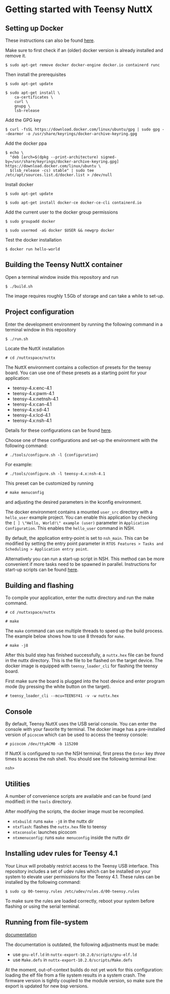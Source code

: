 # Getting started with Teensy NuttX

## Setting up Docker

These instructions can also be found [here](https://docs.docker.com/engine/install/ubuntu/).

Make sure to first check if an (older) docker version is already installed and remove it.

```
$ sudo apt-get remove docker docker-engine docker.io containerd runc
```

Then install the prerequisites

```
$ sudo apt-get update

$ sudo apt-get install \
    ca-certificates \
    curl \
    gnupg \
    lsb-release
```

Add the GPG key

```
$ curl -fsSL https://download.docker.com/linux/ubuntu/gpg | sudo gpg --dearmor -o /usr/share/keyrings/docker-archive-keyring.gpg
```

Add the docker ppa

```
$ echo \
  "deb [arch=$(dpkg --print-architecture) signed-by=/usr/share/keyrings/docker-archive-keyring.gpg] https://download.docker.com/linux/ubuntu \
  $(lsb_release -cs) stable" | sudo tee /etc/apt/sources.list.d/docker.list > /dev/null
```

Install docker

```
$ sudo apt-get update

$ sudo apt-get install docker-ce docker-ce-cli containerd.io
```

Add the current user to the docker group permissions

```
$ sudo groupadd docker

$ sudo usermod -aG docker $USER && newgrp docker
```

Test the docker installation

```
$ docker run hello-world
```

## Building the Teensy NuttX container

Open a terminal window inside this repository and run

```
$ ./build.sh
```

The image requires roughly 1.5Gb of storage and can take a while to set-up.

## Project configuration

Enter the development environment by running the following command in a terminal window in this repository

```
$ ./run.sh
```

Locate the NuttX installation

```
# cd /nuttxspace/nuttx
```

The NuttX environment contains a collection of presets for the teensy board. You can use one of these presets as a starting point for your application:

- teensy-4.x:enc-4.1
- teensy-4.x:pwm-4.1
- teensy-4.x:netnsh-4.1
- teensy-4.x:can-4.1
- teensy-4.x:sd-4.1
- teensy-4.x:lcd-4.1
- teensy-4.x:nsh-4.1

Details for these configurations can be found [here](https://nuttx.apache.org/docs/latest/platforms/arm/imxrt/boards/teensy-4.x/index.html#configurations).

Choose one of these configurations and set-up the environment with the following command:

```
# ./tools/configure.sh -l {configuration}
```

For example:

```
# ./tools/configure.sh -l teensy-4.x:nsh-4.1
```

This preset can be customized by running

```
# make menuconfig
```

and adjusting the desired parameters in the kconfig environment.

The docker environment contains a mounted `user_src` directory with a `hello_user` example project. You can enable this application by checking the `[ ] \"Hello, World!\" example (user)` parameter in `Application Configuration`. This enables the `hello_user` command in NSH.

By default, the application entry-point is set to `nsh_main`. This can be modified by setting the entry point parameter in `RTOS Features > Tasks and Scheduling > Application entry point`.

Alternatively you can run a start-up script in NSH. This method can be more convenient if more tasks need to be spawned in parallel. Instructions for start-up scripts can be found [here](https://nuttx.apache.org/docs/10.0.0/components/nsh/installation.html#nuttshell-start-up-scripts).

## Building and flashing

To compile your application, enter the nuttx directory and run the make command.

```
# cd /nuttxspace/nuttx

# make
```

The `make` command can use multiple threads to speed up the build process. The example below shows how to use 8 threads for `make`.

```
# make -j8
```

After this build step has finished successfully, a `nuttx.hex` file can be found in the nuttx directory. This is the file to be flashed on the target device. The docker image is equipped with `teensy_loader_cli` for flashing the teensy board.

First make sure the board is plugged into the host device and enter program mode (by pressing the white button on the target).

```
# teensy_loader_cli --mcu=TEENSY41 -v -w nuttx.hex
```

## Console

By default, Teensy NuttX uses the USB serial console. You can enter the console with your favorite tty terminal. The docker image has a pre-installed version of `picocom` which can be used to access the teensy console:

```
# picocom /dev/ttyACM0 -b 115200
```

If NuttX is configured to run the NSH terminal, first press the `Enter` key _three_ times to access the nsh shell. You should see the following terminal line:

```
nsh>
```

## Utilities

A number of convenience scripts are available and can be found (and modified) in the `tools` directory.

After modifying the scripts, the docker image must be recompiled.

- `ntxbuild`: runs `make -j8` in the nuttx dir
- `ntxflash`: flashes the `nuttx.hex` file to teensy
- `ntxconsole`: launches picocom
- `ntxmenuconfig`: runs `make menuconfig` inside the nuttx dir

## Installing udev rules for Teensy 4.1

Your Linux will probably restrict access to the Teensy USB interface. This repository includes a set of udev rules which can be installed on your system to elevate user permissions for the Teensy 4.1. These rules can be installed by the following command:

```
$ sudo cp 00-teensy.rules /etc/udev/rules.d/00-teensy.rules
```

To make sure the rules are loaded correctly, reboot your system before flashing or using the serial terminal.

## Running from file-system

[documentation](https://cwiki.apache.org/confluence/pages/viewpage.action?pageId=139629542)

The documentation is outdated, the following adjustments must be made:

- use `gnu-elf.ld` in `nuttx-export-10.2.0/scripts/gnu-elf.ld`
- use `Make.defs` in `nuttx-export-10.2.0/scripts/Make.defs`

At the moment, out-of-context builds do not yet work for this configuration: loading the elf file from a file system results in a system crash.
The firmware version is tightly coupled to the module version, so make sure the export is updated for new bsp versions.
